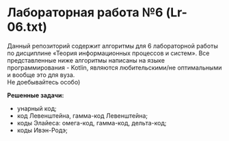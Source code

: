# Лабораторная работа №6 (Lr-06.txt)
Данный репозиторий содержит алгоритмы для 6 лабораторной работы по дисциплине «Теория информационных процессов и систем».
Все представленные ниже алгоритмы написаны на языке программирования - Kotlin, являются любительскими/не оптимальными и вообще это для вуза.  
Не доебывайтесь особо) 


**Решенные задачи:**
 - унарный код;
 - код Левенштейна, гамма-код Левенштейна;
 - коды Элайеса: омега-код, гамма-код, дельта-код;
 - коды Ивэн-Родэ;